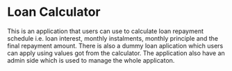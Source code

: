 Loan Calculator
=================
This is an application that users can use to calculate loan repayment schedule i.e. loan interest, monthly instalments, monthly 
principle and the final repayment amount. There is also a dummy loan aplication which users can apply using values got 
from the calculator.
The application also have an admin side which is used to manage the whole applicaton.
